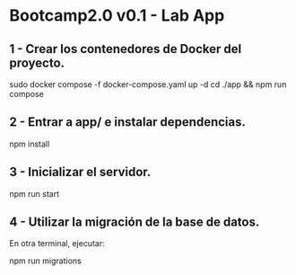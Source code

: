 # Bootcamp2.0 v0.1 - Lab App

## 1 - Crear los contenedores de Docker del proyecto.
sudo docker compose -f docker-compose.yaml up -d
cd ./app && npm run compose

## 2 - Entrar a app/ e instalar dependencias.
npm install

## 3 - Inicializar el servidor.
npm run start

## 4 - Utilizar la migración de la base de datos.
En otra terminal, ejecutar:

npm run migrations

